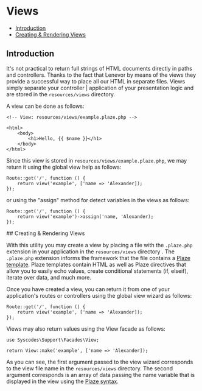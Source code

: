 # Views

- [Introduction](#introduction)
- [Creating & Rendering Views](#creating-rendering-views)

<a name="introduction"></a>
## Introduction

It's not practical to return full strings of HTML documents directly in paths and controllers. Thanks to the fact that Lenevor by means of the views they provide a successful way to place all our HTML in separate files. Views simply separate your controller | application of your presentation logic and are stored in the `resources/views` directory.

A view can be done as follows: 

    <!-- View: resources/views/example.plaze.php -->

    <html>
        <body>
            <h1>Hello, {{ $name }}</h1>
        </body>
    </html>

Since this view is stored in `resources/views/example.plaze.php`, we may return it using the global view help as follows:

    Route::get('/', function () {
        return view('example', ['name => 'Alexander]);
    });

or using the "assign" method for detect variables in the views as follows:

    Route::get('/', function () {
        return view('example')->assign('name, 'Alexander);
    });

<a name="creating-rendering-views">
## Creating & Rendering Views

With this utility you may create a view by placing a file with the `.plaze.php` extension in your application in the `resources/views` directory . The `.plaze.php` extension informs the framework that the file contains a [Plaze template](/plaze.md). Plaze templates contain HTML as well as Plaze directives that allow you to easily echo values, create conditional statements (if, elseif), iterate over data, and much more.

Once you have created a view, you can return it from one of your application's routes or controllers using the global view wizard as follows: 

    Route::get('/', function () {
        return view('example', ['name => 'Alexander]);
    });

Views may also return values using the View facade as follows:

    use Syscodes\Support\Facades\View;

    return View::make('example', ['name => 'Alexander]);

As you can see, the first argument passed to the view wizard corresponds to the view file name in the `resources/views` directory. The second argument corresponds is an array of data passing the name variable that is displayed in the view using the [Plaze syntax](/plaze.md). 
